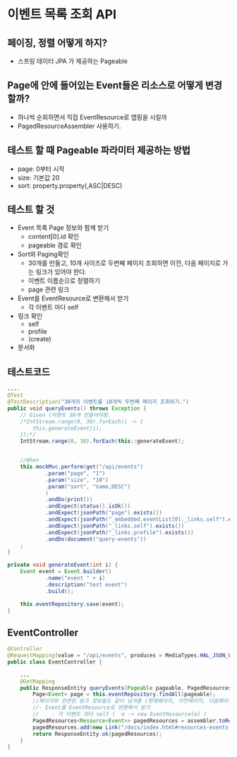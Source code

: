 # 이벤트 목록 조회 API

## 페이징, 정렬 어떻게 하지?
 - 스프링 데이터 JPA 가 제공하는 Pageable

## Page<Event>에 안에 들어있는 Event들은 리소스로 어떻게 변경할까?
 - 하나씩 순회하면서 직접 EventResource로 맵핑을 시킬까
 - PagedResourceAssembler<T> 사용하기.

## 테스트 할 때 Pageable 파라미터 제공하는 방법
 - page: 0부터 시작
 - size: 기본값 20
 - sort: property.property(,ASC|DESC)

## 테스트 할 것
  - Event 목록 Page 정보와 함께 받기
    - content[0].id 확인
    - pageable 경로 확인
  - Sort와 Paging확인
    - 30개를 만들고, 10개 사이즈로 두번째 페이지 조회하면 이전, 다음 페이지로 가는 링크가 있어야 한다.
    - 이벤트 이름순으로 정렬하기
    - page 관련 링크
  - Event를 EventResource로 변환해서 받기
    - 각 이벤트 마다 self
  - 링크 확인
    - self
    - profile
    - (create)
  - 문서화 


## 테스트코드
```java
....
@Test
@TestDescription("30개의 이벤트를 10개씩 두번째 페이지 조회하기.")
public void queryEvents() throws Exception {
    // Given (이벤트 30개 만들어야함.
    /*IntStream.range(0, 30).forEach(i -> {
        this.generateEvent(i);
    });*/
    IntStream.range(0, 30).forEach(this::generateEvent);


    //When
    this.mockMvc.perform(get("/api/events")
            .param("page", "1")
            .param("size", "10")
            .param("sort", "name,DESC")
            )
            .andDo(print())
            .andExpect(status().isOk())
            .andExpect(jsonPath("page").exists())
            .andExpect(jsonPath("_embedded.eventList[0]._links.self").exists())
            .andExpect(jsonPath("_links.self").exists())
            .andExpect(jsonPath("_links.profile").exists())
            .andDo(document("query-events"))
    ;
}

private void generateEvent(int i) {
    Event event = Event.builder()
            .name("event " + i)
            .description("test event")
            .build();

    this.eventRepository.save(event);
}
```
## EventController
```java
@Controller
@RequestMapping(value = "/api/events", produces = MediaTypes.HAL_JSON_UTF8_VALUE)
public class EventController {

    ...
    @GetMapping
    public ResponseEntity queryEvents(Pageable pageable, PagedResourcesAssembler<Event> assembler) {
        Page<Event> page = this.eventRepository.findAll(pageable);
        //페이지와 관련된 링크 정보들도 같이 넘겨줌 (현재페이지, 이전페이지, 다음페이지, ...)
        //- Event를 EventResource로 변환해서 받기
        //    - 각 이벤트 마다 self (  e -> new EventResource(e) )
        PagedResources<Resource<Event>> pagedResources = assembler.toResource(page, e -> new EventResource(e));
        pagedResources.add(new Link("/docs/index.html#resources-events-list").withRel("profile"));
        return ResponseEntity.ok(pagedResources);
    }
}
```
